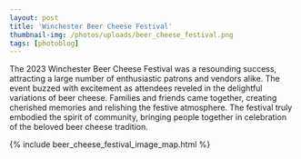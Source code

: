 ```yaml
---
layout: post
title: 'Winchester Beer Cheese Festival'
thumbnail-img: /photos/uploads/beer_cheese_festival.png
tags: [photoblog]
---
```

The 2023 Winchester Beer Cheese Festival was a resounding success, attracting a large number of enthusiastic patrons and vendors alike. The event buzzed with excitement as attendees reveled in the delightful variations of beer cheese. Families and friends came together, creating cherished memories and relishing the festive atmosphere. The festival truly embodied the spirit of community, bringing people together in celebration of the beloved beer cheese tradition.

{% include beer_cheese_festival_image_map.html %}
